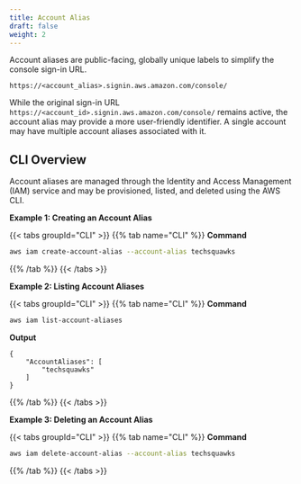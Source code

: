 ```yaml
---
title: Account Alias
draft: false
weight: 2
---
```


Account aliases are public-facing, globally unique labels to simplify the console sign-in URL.

```
https://<account_alias>.signin.aws.amazon.com/console/
```

While the original sign-in URL `https://<account_id>.signin.aws.amazon.com/console/` remains active, the account alias may provide a more user-friendly identifier. A single account may have multiple account aliases associated with it. 

## CLI Overview

Account aliases are managed through the Identity and Access Management (IAM) service and may be provisioned, listed, and deleted using the AWS CLI.

**Example 1: Creating an Account Alias**

{{< tabs groupId="CLI" >}}
{{% tab name="CLI" %}}
**Command**
```sh
aws iam create-account-alias --account-alias techsquawks
```
{{% /tab %}}
{{< /tabs >}}

**Example 2: Listing Account Aliases**

{{< tabs groupId="CLI" >}}
{{% tab name="CLI" %}}
**Command**
```sh
aws iam list-account-aliases
```
**Output**
```
{
    "AccountAliases": [
        "techsquawks"
    ]
}
```
{{% /tab %}}
{{< /tabs >}}

**Example 3: Deleting an Account Alias**

{{< tabs groupId="CLI" >}}
{{% tab name="CLI" %}}
**Command**
```sh
aws iam delete-account-alias --account-alias techsquawks
```
{{% /tab %}}
{{< /tabs >}}